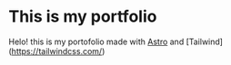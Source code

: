 # This is my portfolio

Helo! this is my portofolio made with [Astro](https://astro.build) and [Tailwind] (https://tailwindcss.com/)
